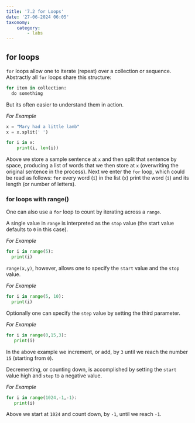 ```yaml
---
title: '7.2 for Loops'
date: '27-06-2024 06:05'
taxonomy:
    category:
        - labs
---
```


## for loops

`for` loops allow one to iterate (repeat) over a collection or sequence. Abstractly all `for` loops share this structure:

```python
for item in collection:
  do something
```

But its often easier to understand them in action.

*For Example*
```python
x = "Mary had a little lamb"
x = x.split(' ')

for i in x:
    print(i, len(i))
```

Above we store a sample sentence at `x` and then split that sentence by space, producing a list of words that we then store at `x` (overwriting the original sentence in the process). Next we enter the `for` loop, which could be read as follows: `for` every word (`i`) in the list (`x`) print the word (`i`) and its length (or number of letters).

### for loops with range()

One can also use a `for` loop to count by iterating across a `range`.

A single value in `range` is interpreted as the `stop` value (the start value defaults to `0` in this case).

*For Example*
```python
for i in range(5):
  print(i)
```

`range(x,y)`, however, allows one to specify the `start` value and the `stop` value.

*For Example*
```python
for i in range(5, 10):
  print(i)
```

Optionally one can specify the `step` value by setting the third parameter.

*For Example*
```python
for i in range(0,15,3):
   print(i)
```

In the above example we increment, or add, by `3` until we reach the number `15` (starting from `0`).

Decrementing, or counting down, is accomplished by setting the `start` value high and `step` to a negative value.

*For Example*
```python
for i in range(1024,-1,-1):
   print(i)
```

Above we start at `1024` and count down, by `-1`, until we reach `-1`.
